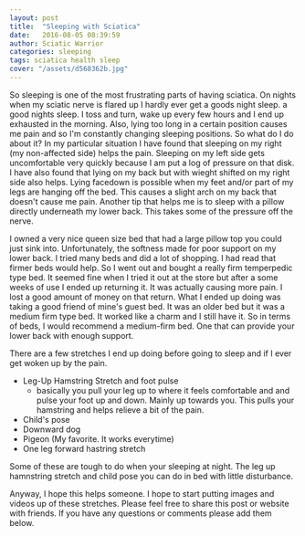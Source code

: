 ```yaml
---
layout: post
title:  "Sleeping with Sciatica"
date:   2016-08-05 08:39:59
author: Sciatic Warrior
categories: sleeping
tags: sciatica health sleep
cover: "/assets/d568362b.jpg"
---
```


So sleeping is one of the most frustrating parts of having sciatica. On nights when my sciatic nerve is flared up I hardly ever get a goods night sleep.
a good nights sleep. I toss and turn, wake up every few hours and I end up exhausted in the morning. Also, lying too long in a certain position causes me pain and so I'm 
constantly changing sleeping positions. So what do I do about it? In my particular situation I have found that sleeping on my right (my non-affected side)
helps the pain. Sleeping on my left side gets uncomfortable very quickly because I am put a log of pressure on that disk. I have also found that lying on my back but with
wieght shifted on my right side also helps. Lying facedown is possible when my feet and/or part of my legs are hanging off the bed. This causes a slight arch on my back
that doesn't cause me pain. Another tip that helps me is to sleep with a pillow directly underneath my lower back. This takes some of the pressure off the nerve. 

I owned a very nice queen size bed that had a large pillow top you could just sink into. Unfortunately, the softness made for poor support on my lower back.
I tried many beds and did a lot of shopping. I had read that firmer beds would help. So I went out and bought a really firm temperpedic type bed.
It seemed fine when I tried it out at the store but after a some weeks of use I ended up returning it. It was actually causing more pain. 
I lost a good amount of money on that return. What I ended up doing was taking a good friend of mine's guest bed. It was an older bed but it 
was a medium firm type bed. It worked  like a charm and I still have it. So in terms of beds, I would recommend a medium-firm bed. One that can provide
your lower back with enough support. 

There are a few stretches I end up doing before going to sleep and if I ever get woken up by the pain.

* Leg-Up Hamstring Stretch and foot pulse
  * basically you pull your leg up to where it feels comfortable and and pulse your foot up and down. Mainly up towards you. This
  pulls your hamstring and helps relieve a bit of the pain.
* Child's pose
* Downward dog
* Pigeon (My favorite. It works everytime)
* One leg forward hastring stretch

Some of these are tough to do when your sleeping at night. The leg up hamnstring stretch and child pose you can do in bed with little disturbance.

Anyway, I hope this helps someone. I hope to start putting images and videos up of these stretches. Please feel free to share this post or website with friends.
If you have any questions or comments please add them below. 

